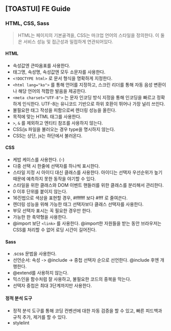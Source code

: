## [TOASTUI] FE Guide

### HTML, CSS, Sass

> HTML는 페이지의 기본골격을, CSS는 마크업 언어의 스타일을 정의한다. 이 둘은 서비스 성능 및 접근성과 밀접하게 연관되어있다.

#### HTML

- 속성값엔 큰따옴표를 사용한다.
- 태그명, 속성명, 속성값엔 모두 소문자를 사용한다.
- `<!DOCTYPE html>` 로 문서 형식을 명확하게 지정한다.
- `<html lang="ko">` 를 통해 언어를 지정하고, 스크린 리더를 통해 자동 음성 변환이나 해당 언어의 적합한 발음을 제공한다.
- `<meta charset="UTF-8">` 는 문자 인코딩 방식 지정을 통해 인코딩을 빠르고 정확하게 인식한다. UTF-8는 유니코드 기반으로 하위 호환이 뛰어나 가장 널리 쓰인다.
- 불필요한 태그 작성을 피함으로써 렌더링 성능을 올린다.
- 목적에 맞는 HTML 태그를 사용한다.
- `>`, `&` 를 제외하고 엔티티 참조를 사용하지 않는다.
- CSS/js 파일을 불러오는 경우 type을 명시하지 않는다.
- CSS는 상단, js는 하단에서 불러온다.

#### CSS

- 케밥 케이스를 사용한다. (-)
- 다중 선택 시 한줄에 선택자를 하나씩 표시한다.
- 스타일 지정 시 아이디 대신 클래스를 사용한다. 아이디는 선택자 우선순위가 높기 때문에 예측하지 못한 동작을 야기할 수 있다.
- 스타일을 위한 클래스와 DOM 이벤트 핸들러를 위한 클래스를 분리해서 관리한다.
- 0 이후 단위를 붙이지 않는다.
- 16진법으로 색상을 표현할 경우, #ffffff 보다 #fff 로 줄여쓴다.
- 렌더링 성능을 위해 가능한 태그 선택자보다 클래스 선택자를 사용한다.
- 부모 선택자 표시는 꼭 필요한 경우만 한다.
- 가능한 한 축약형을 사용한다.
- @import 보단 `<link>` 를 사용한다. @import한 자원들을 받는 동안 브라우저는 CSS를 처리할 수 없어 로딩 시간이 길어진다.

#### Sass

- .scss 문법을 사용한다.
- 선언순서: 속성 -> @include -> 중첩 선택자 순으로 선언한다. @include 후엔 개행한다.
- @extend를 사용하지 않는다.
- 믹스인을 함수처럼 잘 사용하고, 불필요한 코드의 중복을 막는다.
- 선택자 중첩은 최대 3단계까지만 사용한다.

#### 정적 분석 도구

- 정적 분석 도구를 통해 코딩 컨벤션에 대한 자동 검증을 할 수 있고, 빠른 피드백과 규칙 추가, 제거를 할 수 있다.
- stylelint
